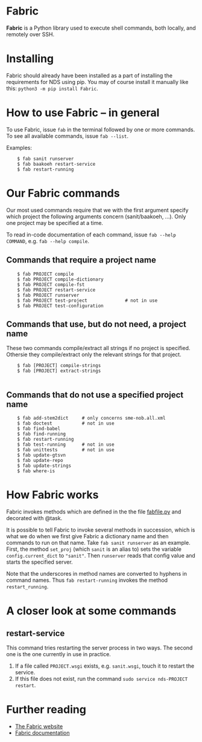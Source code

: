 # Fabric

**Fabric** is a Python library used to execute shell commands, both locally, and remotely over SSH.

# Installing

Fabric should already have been installed as a part of installing the requirements for NDS using pip. You may of course install it manually like this: `python3 -m pip install Fabric`.

# How to use Fabric – in general

To use Fabric, issue `fab` in the terminal followed by one or more commands. To see all available commands, issue `fab --list`.

Examples:
```
    $ fab sanit runserver
    $ fab baakoeh restart-service
    $ fab restart-running
```

# Our Fabric commands

Our most used commands require that we with the first argument specify which project the following arguments concern (sanit/baakoeh, ...). Only one project may be specified at a time.

To read in-code documentation of each command, issue `fab --help COMMAND`, e.g. `fab --help compile`.

## Commands that require a project name

```
    $ fab PROJECT compile
    $ fab PROJECT compile-dictionary
    $ fab PROJECT compile-fst
    $ fab PROJECT restart-service
    $ fab PROJECT runserver
    $ fab PROJECT test-project              # not in use
    $ fab PROJECT test-configuration
```

## Commands that use, but do not need, a project name

These two commands compile/extract all strings if no project is specified. Othersie they compile/extract only the relevant strings for that project.
```
    $ fab [PROJECT] compile-strings
    $ fab [PROJECT] extract-strings
    
```

## Commands that do not use a specified project name

```
    $ fab add-stem2dict     # only concerns sme-nob.all.xml
    $ fab doctest           # not in use
    $ fab find-babel
    $ fab find-running
    $ fab restart-running
    $ fab test-running      # not in use
    $ fab unittests         # not in use
    $ fab update-gtsvn
    $ fab update-repo
    $ fab update-strings
    $ fab where-is
```


# How Fabric works

Fabric invokes methods which are defined in the the file [fabfile.py](https://github.com/giellatekno/neahttadigisanit/blob/main/src/neahtta/fabfile.py) and decorated with @task. 

It is possible to tell Fabric to invoke several methods in succession, which is what we do when we first give Fabric a dictionary name and then commands to run on that name. Take `fab sanit runserver` as an example. First, the method `set_proj` (which `sanit` is an alias to) sets the variable `config.current_dict` to `"sanit"`. Then `runserver` reads that config value and starts the specified server.

Note that the underscores in method names are converted to hyphens in command names. Thus `fab restart-running` invokes the method `restart_running`.

# A closer look at some commands
## restart-service

This command tries restarting the server process in two ways. The second one is the one currently in use in practice.
1. If a file called `PROJECT.wsgi` exists, e.g. `sanit.wsgi`, touch it to restart the service.
2. If this file does not exist, run the command `sudo service nds-PROJECT restart`.
# Further reading

* [The Fabric website](https://www.fabfile.org/)
* [Fabric documentation](https://docs.fabfile.org/en/stable/)